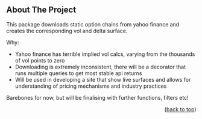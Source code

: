 <!-- ABOUT THE PROJECT -->
## About The Project

This package downloads static option chains from yahoo finance and creates the corresponding vol and delta surface.

Why:
* Yahoo finance has terrible implied vol calcs, varying from the thousands of vol points to zero
* Downloading is extremely inconsistent, there will be a decorator that runs multiple queries to get most stable api returns
* Will be used in developing a site that show live surfaces and allows for understanding of pricing mechanisms and industry practices

Barebones for now, but will be finalising with further functions, filters etc!

<p align="right">(<a href="#readme-top">back to top</a>)</p>

